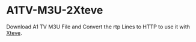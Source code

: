 # A1TV-M3U-2Xteve
Download A1 TV M3U File and Convert the rtp Lines to HTTP to use it with [Xteve](https://github.com/xteve-project/xTeVe).
